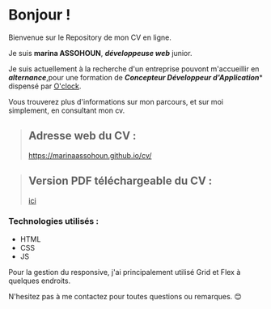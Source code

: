 # Bonjour !

Bienvenue sur le Repository de mon CV en ligne.

Je suis **marina ASSOHOUN**, ***développeuse web*** junior. 

Je suis actuellement à la recherche d'un entreprise pouvont m'accueillir en ***alternance***,pour une formation de ***Concepteur Développeur d'Application**** dispensé par [O'clock](https://oclock.io/formations/alternance).


Vous trouverez plus d'informations sur mon parcours, et sur moi simplement, en consultant mon cv.

>## Adresse web du CV :
>
>https://marinaassohoun.github.io/cv/

>## Version PDF téléchargeable du CV :
>
>[ici](https://marinaassohoun.github.io/cv/assets/fichiers/cv_marina_assohoun_cda.pdf)
### Technologies utilisés :
- HTML
- CSS
- JS

Pour la gestion du responsive, j'ai principalement utilisé Grid et Flex à quelques endroits.

N'hesitez pas à me contactez pour toutes questions ou remarques. 😊